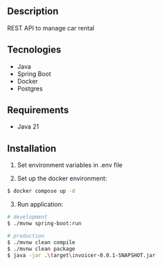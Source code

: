 ## Description

REST API to manage car rental

## Tecnologies

- Java
- Spring Boot
- Docker
- Postgres

## Requirements

- Java 21

## Installation

1. Set environment variables in .env file

2. Set up the docker environment:

```bash
$ docker compose up -d

```

3. Run application:

```bash
# development
$ ./mvnw spring-boot:run

# production
$ ./mvnw clean compile
$ ./mvnw clean package
$ java -jar .\target\invoicer-0.0.1-SNAPSHOT.jar
```
